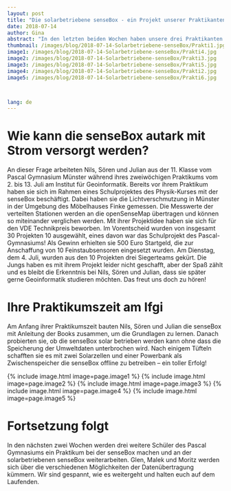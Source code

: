 ```yaml
---
layout: post
title: "Die solarbetriebene senseBox - ein Projekt unserer Praktikanten"
date: 2018-07-14
author: Gina
abstract: "In den letzten beiden Wochen haben unsere drei Praktikanten Nils, Sören und Julian vom Pascal-Gymnasium Münster an einer solarbetriebenen senseBox gearbeitet. Genaueres zu ihrem Praktikum erfahrt ihr hier."
thumbnail: /images/blog/2018-07-14-Solarbetriebene-senseBox/Prakti1.jpg
image1: /images/blog/2018-07-14-Solarbetriebene-senseBox/Prakti4.jpg
image2: /images/blog/2018-07-14-Solarbetriebene-senseBox/Prakti3.jpg
image3: /images/blog/2018-07-14-Solarbetriebene-senseBox/Prakti5.jpg
image4: /images/blog/2018-07-14-Solarbetriebene-senseBox/Prakti2.jpg
image5: /images/blog/2018-07-14-Solarbetriebene-senseBox/Prakti6.jpg



lang: de
---
```

Wie kann die senseBox autark mit Strom versorgt werden?
============
An dieser Frage arbeiteten Nils, Sören und Julian aus der 11. Klasse vom Pascal Gymnasium Münster während ihres zweiwöchigen Praktikums vom 2. bis 13. Juli am Institut für Geoinformatik.
Bereits vor ihrem Praktikum haben sie sich im Rahmen eines Schulprojektes des Physik-Kurses mit der senseBox beschäftigt. Dabei haben sie die Lichtverschmutzung in Münster in der Umgebung des Möbelhauses Finke gemessen. Die Messwerte der verteilten Stationen werden an die openSenseMap übertragen und können so miteinander verglichen werden. Mit ihrer Projektidee haben sie sich für den VDE Technikpreis beworben. Im Vorentscheid wurden von insgesamt 30 Projekten 10 ausgewählt, eines davon war das Schulprojekt des Pascal-Gymnasiums! Als Gewinn erhielten sie 500 Euro Startgeld, die zur Anschaffung von 10 Feinstaubsensoren eingesetzt wurden. Am Dienstag, dem 4. Juli, wurden aus den 10 Projekten drei Siegerteams gekürt. Die Jungs haben es mit ihrem Projekt leider nicht geschafft, aber der Spaß zählt und es bleibt die Erkenntnis bei Nils, Sören und Julian, dass sie später gerne Geoinformatik studieren möchten. Das freut uns doch zu hören! 

Ihre Praktikumszeit am Ifgi
============
Am Anfang ihrer Praktikumszeit bauten Nils, Sören und Julian die senseBox mit Anleitung der Books zusammen, um die Grundlagen zu lernen. Danach probierten sie, ob die senseBox solar betrieben werden kann ohne dass die Speicherung der Umweltdaten unterbrochen wird. Nach einigem Tüfteln schafften sie es mit zwei Solarzellen und einer Powerbank als Zwischenspeicher die senseBox offline zu betreiben – ein toller Erfolg!

{% include image.html image=page.image1 %}
{% include image.html image=page.image2 %}
{% include image.html image=page.image3 %}
{% include image.html image=page.image4 %}
{% include image.html image=page.image5 %}


Fortsetzung folgt
============
In den nächsten zwei Wochen werden drei weitere Schüler des Pascal Gymnasiums ein Praktikum bei der senseBox machen und an der solarbetriebenen senseBox weiterarbeiten. Glen, Malek und Moritz werden sich über die verschiedenen Möglichkeiten der Datenübertragung kümmern. Wir sind gespannt, wie es weitergeht und halten euch auf dem Laufenden.






